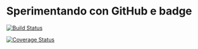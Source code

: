 # Sperimentando con GitHub e badge

[![Build Status](https://travis-ci.com/CosimoGiani/experimentingGithub.svg?branch=master)](https://travis-ci.com/CosimoGiani/experimentingGithub)

[![Coverage Status](https://coveralls.io/repos/github/CosimoGiani/experimentingGithub/badge.svg?branch=master)](https://coveralls.io/github/CosimoGiani/experimentingGithub?branch=master)
